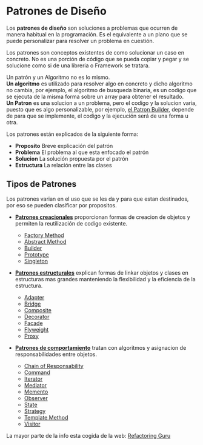 # Patrones de Diseño

Los **patrones de diseño** son soluciones a problemas que ocurren de manera habitual en la programación. Es el equivalente a un plano que se puede personalizar para resolver un problema en cuestión.

Los patrones son conceptos existentes de como solucionar un caso en concreto. No es una porción de código que se pueda copiar y pegar y se solucione como si de una libreria o Framework se tratara.

Un patrón y un Algoritmo no es lo mismo.  
**Un algoritmo** es utilizado para resolver algo en concreto y dicho algoritmo no cambia, por ejemplo, el algoritmo de busqueda binaria, es un codigo que se ejecuta de la misma forma sobre un array para obtener el resultado.  
**Un Patron** es una solucion a un problema, pero el codigo y la solucion varia, puesto que es algo personalizable, por ejemplo, [el Patron Builder](TiposPatrones/PatronesCreacionales.md#Builder), depende de para que se implemente, el codigo y la ejecución será de una forma u otra.

Los patrones están explicados de la siguiente forma:

- **Proposito** Breve explicación del patrón
- **Problema** El problema al que esta enfocado el patrón
- **Solucion** La solución propuesta por el patrón
- **Estructura** La relación entre las clases


## Tipos de Patrones

Los patrones varian en el uso que se les da y para que estan destinados, por eso se pueden clasificar por propositos.

- [**Patrones creacionales**](TiposPatrones/PatronesCreacionales.md) proporcionan formas de creacion de objetos y permiten la reutilización de codigo existente.
    - [Factory Method](TiposPatrones/PatronesCreacionales.md#Factory-Method)
    - [Abstract Method](TiposPatrones/PatronesCreacionales.md#Abstract-Method)
    - [Builder](TiposPatrones/PatronesCreacionales.md#Builder)
    - [Prototype](TiposPatrones/PatronesCreacionales.md#Prototype)
    - [Singleton](TiposPatrones/PatronesCreacionales.md#Singleton)

- [**Patrones estructurales**](TiposPatrones/PatronesEstructurales.md) explican formas de linkar objetos y clases en estructuras mas grandes manteniendo la flexibilidad y la eficiencia de la estructura.
    - [Adapter](TiposPatrones/PatronesEstructurales.md#Adapter)
    - [Bridge](TiposPatrones/PatronesEstructurales.md#Bridge)
    - [Composite](TiposPatrones/PatronesEstructurales.md#Composite)
    - [Decorator](TiposPatrones/PatronesEstructurales.md#Decorator)
    - [Facade](TiposPatrones/PatronesEstructurales.md#Facade)
    - [Flyweight](TiposPatrones/PatronesEstructurales.md#Flyweight)
    - [Proxy](TiposPatrones/PatronesEstructurales.md#Proxy)


- [**Patrones de comportamiento**](TiposPatrones/PatronesComportamiento.md) tratan con algoritmos y asignacion de responsabilidades entre objetos.
    - [Chain of Responsability](TiposPatrones/PatronesComportamiento.md#Chain-of-Responsability)
    - [Command](TiposPatrones/PatronesComportamiento.md#Command)
    - [Iterator](TiposPatrones/PatronesComportamiento.md#Iterator)
    - [Mediator](TiposPatrones/PatronesComportamiento.md#Mediator)
    - [Memento](TiposPatrones/PatronesComportamiento.md#Memento)
    - [Observer](TiposPatrones/PatronesComportamiento.md#Observer)
    - [State](TiposPatrones/PatronesComportamiento.md#State)
    - [Strategy](TiposPatrones/PatronesComportamiento.md#Strategy)
    - [Template Method](TiposPatrones/PatronesComportamiento.md#Template-Method)
    - [Visitor](TiposPatrones/PatronesComportamiento.md#Visitor)




La mayor parte de la info esta cogida de la web: [Refactoring Guru](https://refactoring.guru/es/design-patterns)